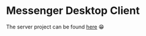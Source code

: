 # Messenger Desktop Client

The server project can be found [here](https://github.com/RafaelOFreitas/messenger-desktop-server) :grin:
